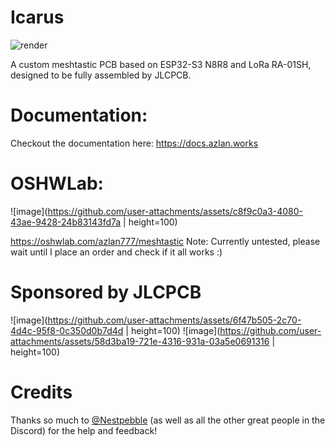 # Icarus

![render](https://github.com/user-attachments/assets/22b80967-06a8-44ba-bc94-71e3a311b39f)

A custom meshtastic PCB based on ESP32-S3 N8R8 and LoRa RA-01SH, designed to be fully assembled by JLCPCB.

# Documentation:

Checkout the documentation here: https://docs.azlan.works

# OSHWLab:

![image](https://github.com/user-attachments/assets/c8f9c0a3-4080-43ae-9428-24b83143fd7a | height=100)

https://oshwlab.com/azlan777/meshtastic
Note: Currently untested, please wait until I place an order and check if it all works :)

# Sponsored by JLCPCB
![image](https://github.com/user-attachments/assets/6f47b505-2c70-4d4c-95f8-0c350d0b7d4d | height=100)
![image](https://github.com/user-attachments/assets/58d3ba19-721e-4316-931a-03a5e0691316 | height=100)


# Credits

Thanks so much to [@Nestpebble](https://github.com/Nestpebble) (as well as all the other great people in the Discord) for the help and feedback!
